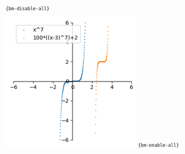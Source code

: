 `{bm-disable-all}`

![Graph(s) of x^7,100*((x-3)^7)+2](calculus_a580ab0195d2a51e38a260750c0b696a.png)
`{bm-enable-all}`

